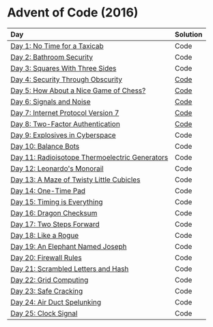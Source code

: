# Advent of Code (2016)

|                      Day                      |         Solution       |
| :-------------------------------------------- | :--------------------- |
| [Day 1: No Time for a Taxicab](https://adventofcode.com/2016/day/1) | Code |
| [Day 2: Bathroom Security](https://adventofcode.com/2016/day/2) | Code |
| [Day 3: Squares With Three Sides](https://adventofcode.com/2016/day/3) | Code |
| [Day 4: Security Through Obscurity](https://adventofcode.com/2016/day/4) | [Code](day04/day04.py) |
| [Day 5: How About a Nice Game of Chess?](https://adventofcode.com/2016/day/5) | [Code](day05/day05.py) |
| [Day 6: Signals and Noise](https://adventofcode.com/2016/day/6) | [Code](day06/day06.py) |
| [Day 7: Internet Protocol Version 7](https://adventofcode.com/2016/day/7) | [Code](day07/day07.py) |
| [Day 8: Two-Factor Authentication](https://adventofcode.com/2016/day/8) | [Code](day08/day08.py) |
| [Day 9: Explosives in Cyberspace](https://adventofcode.com/2016/day/9) | Code |
| [Day 10: Balance Bots](https://adventofcode.com/2016/day/10) | Code |
| [Day 11: Radioisotope Thermoelectric Generators](https://adventofcode.com/2016/day/11) | Code |
| [Day 12: Leonardo's Monorail](https://adventofcode.com/2016/day/12) | Code |
| [Day 13: A Maze of Twisty Little Cubicles](https://adventofcode.com/2016/day/13) | Code |
| [Day 14: One-Time Pad](https://adventofcode.com/2016/day/14) | Code |
| [Day 15: Timing is Everything](https://adventofcode.com/2016/day/15) | Code |
| [Day 16: Dragon Checksum](https://adventofcode.com/2016/day/16) | Code |
| [Day 17: Two Steps Forward](https://adventofcode.com/2016/day/17) | Code |
| [Day 18: Like a Rogue](https://adventofcode.com/2016/day/18) | Code |
| [Day 19: An Elephant Named Joseph](https://adventofcode.com/2016/day/19) | Code |
| [Day 20: Firewall Rules](https://adventofcode.com/2016/day/20) | Code |
| [Day 21: Scrambled Letters and Hash](https://adventofcode.com/2016/day/21) | Code |
| [Day 22: Grid Computing](https://adventofcode.com/2016/day/22) | Code |
| [Day 23: Safe Cracking](https://adventofcode.com/2016/day/23) | Code |
| [Day 24: Air Duct Spelunking](https://adventofcode.com/2016/day/24) | Code |
| [Day 25: Clock Signal](https://adventofcode.com/2016/day/25) | Code |

